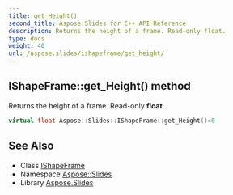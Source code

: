 ```yaml
---
title: get_Height()
second_title: Aspose.Slides for C++ API Reference
description: Returns the height of a frame. Read-only float.
type: docs
weight: 40
url: /aspose.slides/ishapeframe/get_height/
---
```

## IShapeFrame::get_Height() method


Returns the height of a frame. Read-only **float**.

```cpp
virtual float Aspose::Slides::IShapeFrame::get_Height()=0
```

## See Also

* Class [IShapeFrame](../)
* Namespace [Aspose::Slides](../../)
* Library [Aspose.Slides](../../../)